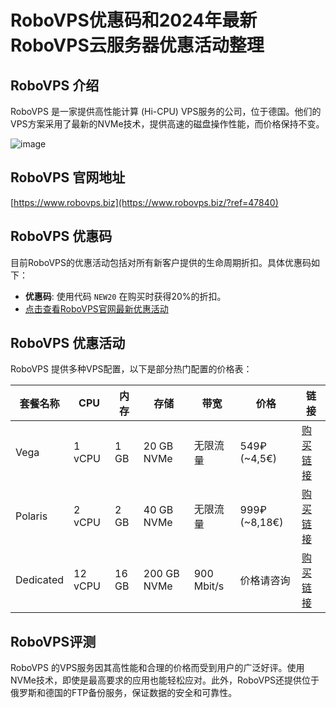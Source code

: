 # RoboVPS优惠码和2024年最新RoboVPS云服务器优惠活动整理

## RoboVPS 介绍
RoboVPS 是一家提供高性能计算 (Hi-CPU) VPS服务的公司，位于德国。他们的VPS方案采用了最新的NVMe技术，提供高速的磁盘操作性能，而价格保持不变。

![image](https://github.com/hkwinchester3931/RoboVPS/assets/169422377/4aea8a55-1276-433d-9440-4d5fddbe80a5)

## RoboVPS 官网地址
[https://www.robovps.biz](https://www.robovps.biz/?ref=47840)

## RoboVPS 优惠码
目前RoboVPS的优惠活动包括对所有新客户提供的生命周期折扣。具体优惠码如下：
- **优惠码**: 使用代码 `NEW20` 在购买时获得20%的折扣。
- [点击查看RoboVPS官网最新优惠活动](https://www.robovps.biz/?ref=47840)

## RoboVPS 优惠活动
RoboVPS 提供多种VPS配置，以下是部分热门配置的价格表：

| 套餐名称     | CPU    | 内存  | 存储        | 带宽       | 价格         | 链接                                      |
|------------|--------|-------|-------------|------------|--------------|-------------------------------------------|
| Vega       | 1 vCPU | 1 GB  | 20 GB NVMe   | 无限流量   | 549₽ (~4,5€) | [购买链接](https://www.robovps.biz/?ref=47840) |
| Polaris    | 2 vCPU | 2 GB  | 40 GB NVMe   | 无限流量   | 999₽ (~8,18€)| [购买链接](https://www.robovps.biz/?ref=47840) |
| Dedicated  | 12 vCPU| 16 GB | 200 GB NVMe  | 900 Mbit/s | 价格请咨询   | [购买链接](https://www.robovps.biz/?ref=47840) |

## RoboVPS评测
RoboVPS 的VPS服务因其高性能和合理的价格而受到用户的广泛好评。使用NVMe技术，即使是最高要求的应用也能轻松应对。此外，RoboVPS还提供位于俄罗斯和德国的FTP备份服务，保证数据的安全和可靠性。

